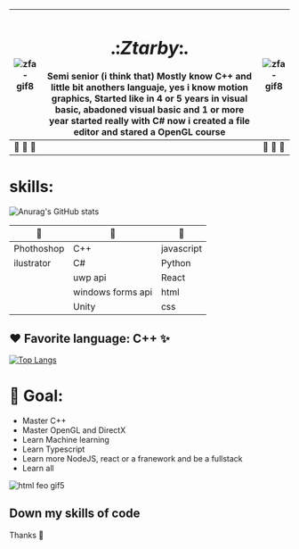 <!-- ![ztb ico](https://user-images.githubusercontent.com/58752746/118578261-74846600-b751-11eb-9788-76dacd684c98.png) ddd -->


 ![zfa-gif8](https://user-images.githubusercontent.com/58752746/111704965-8dca6e00-8805-11eb-85bf-a299c81b6467.gif)  | <h1> .:*Ztarby*:. </h1>  Semi senior (i think that) Mostly know C++ and little bit anothers languaje, yes i know motion graphics, Started like in 4 or 5 years in visual basic, abadoned visual basic and 1 or more year started really with C# now i created a file editor and stared a OpenGL course | ![zfa-gif8](https://user-images.githubusercontent.com/58752746/111704965-8dca6e00-8805-11eb-85bf-a299c81b6467.gif)
--|--|--
🌈 🌈 🌈 |  | 🌈 🌈 🌈 



# skills:

<!-- ![escala gif2](https://user-images.githubusercontent.com/58752746/117097613-b95fd400-ad31-11eb-93e6-ba9350452f32.gif) -->

![Anurag's GitHub stats](https://github-readme-stats.vercel.app/api?username=ztarby&show_icons=true&theme=dark)



| 🥇 | 🥈 | 🥉 |
--|--|--
|Phothoshop|C++|javascript|
|ilustrator|C#|Python|
| |uwp api | React|
| | windows forms api |html |
| |Unity |css |

## ♥ Favorite language: C++ ✨


[![Top Langs](https://github-readme-stats.vercel.app/api/top-langs/?username=ztarby&layout=compact)](https://github.com/ztarby/github-readme-stats)





# 🏴 Goal: 
- Master C++
- Master OpenGL and DirectX
- Learn Machine learning
- Learn Typescript
- Learn more NodeJS, react or a franework and be a fullstack
- Learn all

<!-- ![Really neon gif9](https://user-images.githubusercontent.com/58752746/118576512-47828400-b74e-11eb-8b24-0b72293754ac.gif) -->
![html feo gif5](https://user-images.githubusercontent.com/58752746/117098084-11e3a100-ad33-11eb-9ab0-30e6197661b8.gif)

## Down my skills of code
Thanks 🖤
<!--
**ztarby/ztarby** is a ✨ _special_ ✨ repository because its `README.md` (this file) appears on your GitHub profile.

Here are some ideas to get you started:

- 🔭 I’m currently working on ...
- 🌱 I’m currently learning ...
- 👯 I’m looking to collaborate on ...
- 🤔 I’m looking for help with ...
- 💬 Ask me about ...
- 📫 How to reach me: ...![ztb ico](https://user-images.githubusercontent.com/58752746/111701925-24e0f700-8801-11eb-8722-c2a5ffac75c0.png)


- 😄 Pronouns: ...

- ⚡ Fun fact: ...
-->
